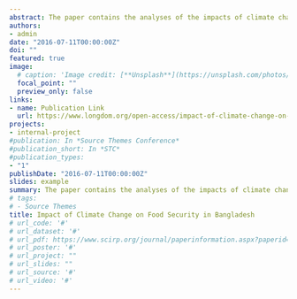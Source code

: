 ```yaml
---
abstract: The paper contains the analyses of the impacts of climate change on food security and adaptation of new strategies to fight against the different causes of climate changes in the Kalapara Upazila of Patuakhali District in Bangladesh. The paper shows current climate change scenarios for Kalapara, analyses the relationship between climate change scenarios and adaptation of relevant measures and strategies by the cultivators which adequately helps in reducing the risks of climate change and improves livelihoods. It also described the adaption strategies to climate change and their application for food security. Historical changes in the weather pattern by different natural disasters like flood, storm surge, drought etc. have any impact on the agricultural practices of that District and how the adaptation option are rightly utilized that has been analyzed in this paper. To support the analysis a questionnaire survey was conducted to gather farmer perceptions of what different strategies should take to fight against the climate changes with some demographic conditions of the farmers’ families. The paper presented that the education level of the present generation of farmers is gradually increasing and they have perceptions that show the temperature is rising, timely rainfall is not available and crop production seasons are shifting. The adaptation measures followed by the local people are increasing their capability to fight with climate change problems and with the course of time the food security of the area is enriched.
authors:
- admin
date: "2016-07-11T00:00:00Z"
doi: ""
featured: true
image:
  # caption: 'Image credit: [**Unsplash**](https://unsplash.com/photos/pLCdAaMFLTE)'
  focal_point: ""
  preview_only: false
links:
- name: Publication Link
  url: https://www.longdom.org/open-access/impact-of-climate-change-on-food-security-in-bangladesh-2157-7463-1000306.pdf
projects:
- internal-project
#publication: In *Source Themes Conference*
#publication_short: In *STC*
#publication_types:
- "1"
publishDate: "2016-07-11T00:00:00Z"
slides: example
summary: The paper contains the analyses of the impacts of climate change on food security and adaptation of new strategies to fight against the different causes of climate changes in the Kalapara Upazila of Patuakhali District in Bangladesh.
# tags:
# - Source Themes
title: Impact of Climate Change on Food Security in Bangladesh
# url_code: '#'
# url_dataset: '#'
# url_pdf: https://www.scirp.org/journal/paperinformation.aspx?paperid=82469
# url_poster: '#'
# url_project: ""
# url_slides: ""
# url_source: '#'
# url_video: '#'
---
```


<div style="display: none">
{{% callout note %}}
Click the *Cite* button above to demo the feature to enable visitors to import publication metadata into their reference management software.
{{% /callout %}}

{{% callout note %}}
Create your slides in Markdown - click the *Slides* button to check out the example.
{{% /callout %}}

Supplementary notes can be added here, including [code, math, and images](https://wowchemy.com/docs/writing-markdown-latex/).
</div>
